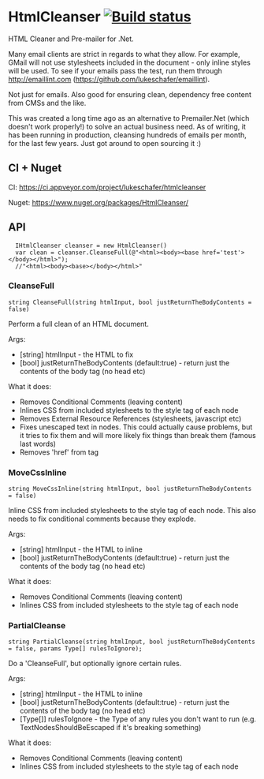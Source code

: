 HtmlCleanser [![Build status](https://ci.appveyor.com/api/projects/status/44eou144a3q6hj2b?svg=true)](https://ci.appveyor.com/project/lukeschafer/htmlcleanser)
============

HTML Cleaner and Pre-mailer for .Net.

Many email clients are strict in regards to what they allow. For example, GMail will not use stylesheets included in the document - only inline styles will be used. To see if your emails pass the test, run them through http://emaillint.com (https://github.com/lukeschafer/emaillint).

Not just for emails. Also good for ensuring clean, dependency free content from CMSs and the like.

This was created a long time ago as an alternative to Premailer.Net (which doesn't work properly!) to solve an actual business need. As of writing, it has been running in production, cleansing hundreds of emails per month, for the last few years. Just got around to open sourcing it :)

## CI + Nuget

CI: https://ci.appveyor.com/project/lukeschafer/htmlcleanser 

Nuget: https://www.nuget.org/packages/HtmlCleanser/

## API

```
  IHtmlCleanser cleanser = new HtmlCleanser()
  var clean = cleanser.CleanseFull(@"<html><body><base href='test'></body></html>");
  //"<html><body><base></body></html>"
```

### CleanseFull

```string CleanseFull(string htmlInput, bool justReturnTheBodyContents = false)```

Perform a full clean of an HTML document.

Args:
* [string] htmlInput - the HTML to fix
* [bool] justReturnTheBodyContents (default:true) - return just the contents of the body tag (no head etc)

What it does: 
* Removes Conditional Comments (leaving content)
* Inlines CSS from included stylesheets to the style tag of each node
* Removes External Resource References (stylesheets, javascript etc)
* Fixes unescaped text in nodes. This could actually cause problems, but it tries to fix them and will more likely fix things than break them (famous last words)
* Removes 'href' from <base/> tag

### MoveCssInline

```string MoveCssInline(string htmlInput, bool justReturnTheBodyContents = false)```

Inline CSS from included stylesheets to the style tag of each node. This also needs to fix conditional comments because they explode.

Args:
* [string] htmlInput - the HTML to inline
* [bool] justReturnTheBodyContents (default:true) - return just the contents of the body tag (no head etc)

What it does: 
* Removes Conditional Comments (leaving content)
* Inlines CSS from included stylesheets to the style tag of each node

### PartialCleanse

```string PartialCleanse(string htmlInput, bool justReturnTheBodyContents = false, params Type[] rulesToIgnore);```

Do a 'CleanseFull', but optionally ignore certain rules.

Args:
* [string] htmlInput - the HTML to inline
* [bool] justReturnTheBodyContents (default:true) - return just the contents of the body tag (no head etc)
* [Type[]] rulesToIgnore - the Type of any rules you don't want to run (e.g. TextNodesShouldBeEscaped if it's breaking something)

What it does: 
* Removes Conditional Comments (leaving content)
* Inlines CSS from included stylesheets to the style tag of each node
